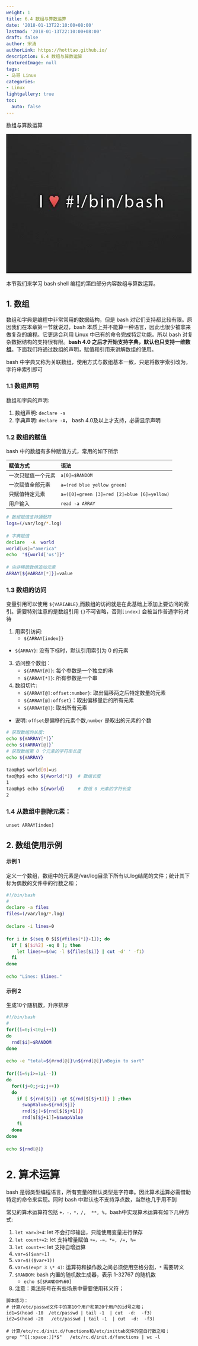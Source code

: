 ```yaml
---
weight: 1
title: 6.4 数组与算数运算
date: '2018-01-13T22:10:00+08:00'
lastmod: '2018-01-13T22:10:00+08:00'
draft: false
author: 宋涛
authorLink: https://hotttao.github.io/
description: 6.4 数组与算数运算
featuredImage: null
tags:
- 马哥 Linux
categories:
- Linux
lightgallery: true
toc:
  auto: false
---
```


数组与算数运算

![linux-mt](/images/linux_mt/linux_mt.jpg)
<!-- more -->

本节我们来学习 bash shell 编程的第四部分内容数组与算数运算。

## 1. 数组
数组和字典是编程中非常常用的数据结构，但是 bash 对它们支持都比较有限。原因我们在本章第一节就说过，bash 本质上并不能算一种语言，因此也很少被拿来做复杂的编程。它更适合利用 Linux 中已有的命令完成特定功能。所以 bash 对复杂数据结构的支持很有限。**bash 4.0 之后才开始支持字典，默认也只支持一维数组**。下面我们将通过数组的声明，赋值和引用来讲解数组的使用。

bash 中字典又称为关联数组，使用方式与数组基本一致，只是将数字索引改为，字符串索引即可

### 1.1 数组声明
数组和字典的声明:
1. 数组声明: `declare -a`
2. 字典声明: `declare -A`， bash 4.0及以上才支持，必需显示声明


### 1.2 数组的赋值
bash 中的数组有多种赋值方式，常用的如下所示

|赋值方式|语法|
|:---|:---|
|一次只赋值一个元素| `a[0]=$RANDOM`|
|一次赋值全部元素| `a=(red blue yellow green)`|
|只赋值特定元素| `a=([0]=green [3]=red [2]=blue [6]=yellow)`|
|用户输入|`read -a ARRAY`|

```bash
# 数组赋值支持通配符
logs=(/var/log/*.log)

# 字典赋值
declare  -A  world
world[us]="america"
echo  "${world['us']}"

# 向非稀疏数组追加元素
ARRAY[${#ARRAY[*]}]=value
```

### 1.3 数组的访问
变量引用可以使用 `${VARIABLE}`,而数组的访问就是在此基础上添加上要访问的索引。需要特别注意的是数组引用 `{}`不可省略，否则`[index]` 会被当作普通字符对待
1. 用索引访问:
	- `${ARRAY[index]}`
  - `${ARRAY}`: 没有下标时，默认引用索引为 0 的元素
3. 访问整个数组：
 	- `${ARRAY[@]}`: 每个参数是一个独立的串
 	- `${ARRAY[*]}`: 所有参数是一个串
4. 数组切片:
	- `${ARRAY[@]:offset:number}`: 取出偏移两之后特定数量的元素
	- `${ARRAY[@]:offset}`：取出偏移量后的所有元素
	- `${ARRAY[@]}`: 取出所有元素
  - 说明: `offset`是偏移的元素个数,`number` 是取出的元素的个数

```bash
# 获取数组的长度:  
echo ${#ARRAY[*]}`
echo ${#ARRAY[@]}`
# 获取数组第 0 个元素的字符串长度
echo ${#ARRAY}

tao@hp$ world[0]=us
tao@hp$ echo ${#world[*]}  # 数组长度
1
tao@hp$ echo ${#world}     # 数组 0 元素的字符长度
2
```

### 1.4 从数组中删除元素：
`unset ARRAY[index]`


## 2. 数组使用示例
#### 示例 1
定义一个数组，数组中的元素是/var/log目录下所有以.log结尾的文件；统计其下标为偶数的文件中的行数之和；

```bash
#!/bin/bash
#
declare -a files
files=(/var/log/*.log)

declare -i lines=0

for i in $(seq 0 $[${#files[*]}-1]); do
  if [ $[$i%2] -eq 0 ]; then
    let lines+=$(wc -l ${files[$i]} | cut -d' ' -f1)
  fi
done

echo "Lines: $lines."
```

#### 示例 2
生成10个随机数，升序排序

```bash
#!/bin/bash
#
for((i=0;i<10;i++))
do
  rnd[$i]=$RANDOM
done

echo -e "total=${#rnd[@]}\n${rnd[@]}\nBegin to sort"

for((i=9;i>=1;i--))
do
  for((j=0;j<i;j++))
  do
    if [ ${rnd[$j]} -gt ${rnd[$[$j+1]]} ] ;then
      swapValue=${rnd[$j]}
      rnd[$j]=${rnd[$[$j+1]]}
      rnd[$[$j+1]]=$swapValue		
    fi
  done
done

echo ${rnd[@]}
```


# 2. 算术运算
bash 是弱类型编程语言，所有变量的默认类型是字符串。因此算术运算必需借助特定的命令来实现。同时 bash 中默认也不支持浮点数，当然也几乎用不到

常见的算术运算符包括 `+，-，*，/,  **, %`，bash中实现算术运算有如下几种方式:
1. `let var=3+4`: let 不会打印输出，只能使用变量进行保存
1. `let count+=2`: let 支持增量赋值 `+=，-=，*=, /=, %=`
1. `let count++`: let 支持自增运算
2. `var=$[$var+1]`
3. `var=$(($var+1))`
4. `var=$(expr 3 \* 4)`: 运算符和操作数之间必须使用空格分割，`*` 需要转义
5. `$RANDOM`: bash 内置的随机数生成器，表示 1-32767 的随机数
   - `echo $[$RANDOM%60]`
6. 注意：乘法符号在有些场景中需要使用转义符；


```
脚本练习：
# 计算/etc/passwd文件中的第10个用户和第20个用户的id号之和；
id1=$(head -10  /etc/passwd | tail -1  | cut  -d:  -f3)
id2=$(head -20   /etc/passwd | tail -1  | cut  -d:  -f3)

# 计算/etc/rc.d/init.d/functions和/etc/inittab文件的空白行数之和；
grep "^[[:space:]]*$"   /etc/rc.d/init.d/functions | wc -l
```
